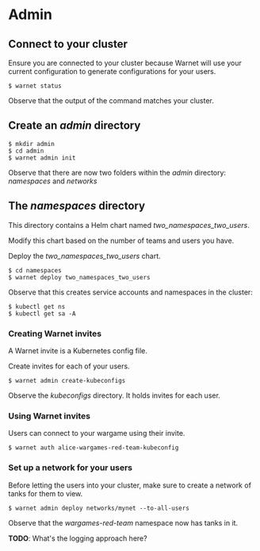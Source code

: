 # Admin

## Connect to your cluster

Ensure you are connected to your cluster because Warnet will use your current configuration to generate configurations for your users.

```shell
$ warnet status
```

Observe that the output of the command matches your cluster.

## Create an *admin* directory

```shell
$ mkdir admin
$ cd admin
$ warnet admin init
```

Observe that there are now two folders within the *admin* directory: *namespaces* and *networks*

## The *namespaces* directory
This directory contains a Helm chart named *two_namespaces_two_users*.

Modify this chart based on the number of teams and users you have.

Deploy the *two_namespaces_two_users* chart.

```shell
$ cd namespaces
$ warnet deploy two_namespaces_two_users
```

Observe that this creates service accounts and namespaces in the cluster:

```shell
$ kubectl get ns
$ kubectl get sa -A
```

### Creating Warnet invites
A Warnet invite is a Kubernetes config file.

Create invites for each of your users.

```shell
$ warnet admin create-kubeconfigs
```

Observe the *kubeconfigs* directory. It holds invites for each user.

### Using Warnet invites
Users can connect to your wargame using their invite.

```shell
$ warnet auth alice-wargames-red-team-kubeconfig
```

### Set up a network for your users
Before letting the users into your cluster, make sure to create a network of tanks for them to view.


```shell
$ warnet admin deploy networks/mynet --to-all-users
```

Observe that the *wargames-red-team* namespace now has tanks in it.

**TODO**: What's the logging approach here?
